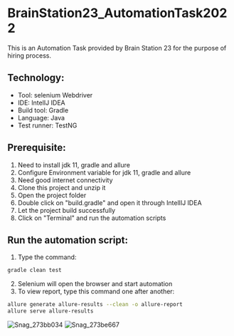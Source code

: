 # BrainStation23_AutomationTask2022
This is an Automation Task provided by Brain Station 23 for the purpose of hiring process.

## Technology:
- Tool: selenium Webdriver
- IDE: IntelIJ IDEA
- Build tool: Gradle
- Language: Java
- Test runner: TestNG

## Prerequisite:
1. Need to install jdk 11, gradle and allure
2. Configure Environment variable for jdk 11, gradle and allure
3. Need good internet connectivity
4. Clone this project and unzip it
5. Open the project folder
6. Double click on "build.gradle" and open it through IntellIJ IDEA
7. Let the project build successfully
8. Click on "Terminal" and run the automation scripts

## Run the automation script:
1. Type the command:

```sh
gradle clean test
```
2. Selenium will open the browser and start automation
3. To view report, type this command one after another:
```sh
allure generate allure-results --clean -o allure-report
allure serve allure-results
```
![Snag_273bb034](https://user-images.githubusercontent.com/28926103/154532628-0b173248-1952-4613-b4a6-1a3b22c54b01.png)
![Snag_273be667](https://user-images.githubusercontent.com/28926103/154532678-68702a6b-c6dc-42a7-be4d-0790154eb891.png)
